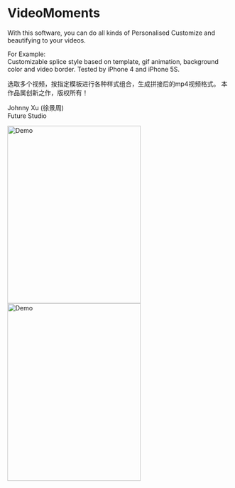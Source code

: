# VideoMoments
With this software, you can do all kinds of Personalised Customize and  beautifying to your videos. 

For Example:  
	Customizable splice style based on template,  gif animation, background color and video border. Tested by iPhone 4 and iPhone 5S.
  
  选取多个视频，按指定模板进行各种样式组合，生成拼接后的mp4视频格式。 本作品属创新之作，版权所有！
  
Johnny Xu (徐景周)  
Future Studio  

<img src="https://github.com/xujingzhou/VideoMoments/blob/master/Resource/Demo/Demo.gif" width = "300" height = "400" alt="Demo" align=center />

<img src="https://github.com/xujingzhou/VideoMoments/blob/master/Resource/Demo/CN_640x960_0.jpg" width = "300" height = "400" alt="Demo" align=center />

	  

